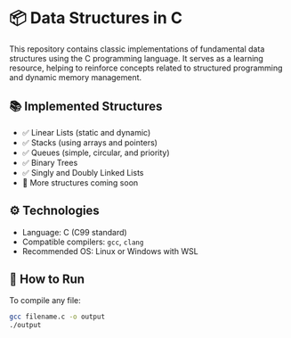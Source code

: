 # 📦 Data Structures in C

This repository contains classic implementations of fundamental data structures using the C programming language. It serves as a learning resource, helping to reinforce concepts related to structured programming and dynamic memory management.

## 📚 Implemented Structures

- ✅ Linear Lists (static and dynamic)
- ✅ Stacks (using arrays and pointers)
- ✅ Queues (simple, circular, and priority)
- ✅ Binary Trees
- ✅ Singly and Doubly Linked Lists
- 🚧 More structures coming soon

## ⚙️ Technologies

- Language: C (C99 standard)
- Compatible compilers: `gcc`, `clang`
- Recommended OS: Linux or Windows with WSL

## 🧪 How to Run

To compile any file:

```bash
gcc filename.c -o output
./output
